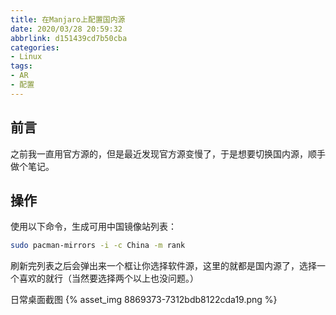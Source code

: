 ```yaml
---
title: 在Manjaro上配置国内源
date: 2020/03/28 20:59:32
abbrlink: d151439cd7b50cba
categories:
- Linux
tags:
- AR
- 配置
---
```

## 前言
之前我一直用官方源的，但是最近发现官方源变慢了，于是想要切换国内源，顺手做个笔记。

## 操作
使用以下命令，生成可用中国镜像站列表：
```bash
sudo pacman-mirrors -i -c China -m rank
```
刷新完列表之后会弹出来一个框让你选择软件源，这里的就都是国内源了，选择一个喜欢的就行（当然要选择两个以上也没问题。）

日常桌面截图
{% asset_img 8869373-7312bdb8122cda19.png %}
